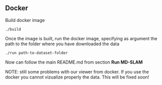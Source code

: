 <h2>Docker</h2>

Build docker image
```
./build
```
Once the image is built, run the docker image, specifying as argument the path to the folder where you have downloaded the data
```
./run path-to-dataset-folder
```
Now can follow the main README.md from section <b>Run MD-SLAM</b>

NOTE: still some problems with our viewer from docker. If you use the docker you cannot vizualize properly the data. This will be fixed soon!
